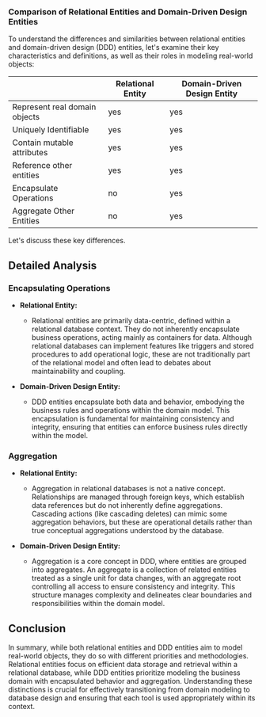 ### Comparison of Relational Entities and Domain-Driven Design Entities

To understand the differences and similarities between relational entities and domain-driven design (DDD) entities, let's examine their key characteristics and definitions, as well as their roles in modeling real-world objects:

|                               | Relational Entity | Domain-Driven Design Entity |
| ----------------------------- | ----------------- | --------------------------- |
| Represent real domain objects | yes               | yes                         |
| Uniquely Identifiable         | yes               | yes                         |
| Contain mutable attributes    | yes               | yes                         |
| Reference other entities      | yes               | yes                         |
| Encapsulate Operations        | no                | yes                         |
| Aggregate Other Entities      | no                | yes                         |

Let's discuss these key differences.

## Detailed Analysis

### Encapsulating Operations

- **Relational Entity:** 
  - Relational entities are primarily data-centric, defined within a relational database context. They do not inherently encapsulate business operations, acting mainly as containers for data. Although relational databases can implement features like triggers and stored procedures to add operational logic, these are not traditionally part of the relational model and often lead to debates about maintainability and coupling.
  
- **Domain-Driven Design Entity:**
  - DDD entities encapsulate both data and behavior, embodying the business rules and operations within the domain model. This encapsulation is fundamental for maintaining consistency and integrity, ensuring that entities can enforce business rules directly within the model.

### Aggregation

- **Relational Entity:**
  - Aggregation in relational databases is not a native concept. Relationships are managed through foreign keys, which establish data references but do not inherently define aggregations. Cascading actions (like cascading deletes) can mimic some aggregation behaviors, but these are operational details rather than true conceptual aggregations understood by the database.
  
- **Domain-Driven Design Entity:**
  - Aggregation is a core concept in DDD, where entities are grouped into aggregates. An aggregate is a collection of related entities treated as a single unit for data changes, with an aggregate root controlling all access to ensure consistency and integrity. This structure manages complexity and delineates clear boundaries and responsibilities within the domain model.

## Conclusion

In summary, while both relational entities and DDD entities aim to model real-world objects, they do so with different priorities and methodologies. Relational entities focus on efficient data storage and retrieval within a relational database, while DDD entities prioritize modeling the business domain with encapsulated behavior and aggregation. Understanding these distinctions is crucial for effectively transitioning from domain modeling to database design and ensuring that each tool is used appropriately within its context.